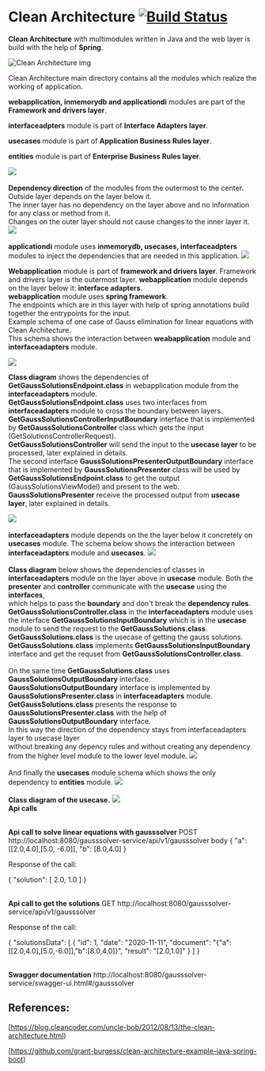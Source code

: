 # Clean Architecture [![Build Status](https://travis-ci.com/rildikondi/CleanArchitectureSpring.svg?branch=clean_architecture_by_layer)](https://travis-ci.com/github/rildikondi/CleanArchitectureSpring)

<b>Clean Architecture</b> with multimodules written in Java and the web layer is build with the help of <b>Spring</b>.

<img src="https://blog.cleancoder.com/uncle-bob/images/2012-08-13-the-clean-architecture/CleanArchitecture.jpg" alt="Clean Architecture img">



  
Clean Architecture main directory contains all the modules which realize the working of application.

<b> webapplication, inmemorydb and applicationdi</b> modules are part of the <b>Framework and drivers layer</b>.

<b>interfaceadpters</b> module is part of <b>Interface Adapters layer</b>.

<b>usecases </b> module is part of <b>Application Business Rules layer</b>.

<b>entities</b> module is part of <b>Enterprise Business Rules layer</b>.

<img src="https://github.com/rildikondi/CleanArchitectureSpring/blob/clean_architecture_by_layer/images/main_module_schema.jpg" >


<br>
<br>
<b>Dependency direction</b> of the modules from the outermost to the center.
<br>Outside layer depends on the layer below it.
<br>The inner layer has no dependency on the layer above and no information for any class or method from it.
<br>Changes on the outer layer should not cause changes to the inner layer it.

<img src="https://github.com/rildikondi/CleanArchitectureSpring/blob/clean_architecture_by_layer/images/dependency_direction.jpg" >


<br>
<br>
<b>applicationdi</b> module uses <b>inmemorydb, usecases, interfaceadpters</b> modules to inject the dependencies that are needed in this application.

<img src="https://github.com/rildikondi/CleanArchitectureSpring/blob/clean_architecture_by_layer/images/applicationdi_schema.jpg" >

<b>Webapplication</b> module is part of <b>framework and drivers layer</b>. Framework and drivers layer is the outermost layer.
<b>webapplication</b> module depends on the layer below it: <b>interface adapters</b>.
<br><b>webapplication</b> module uses <b>spring framework</b>.
<br>The endpoints which are in this layer with help of spring annotations build together the entrypoints for the input.
<br>Example schema of one case of Gauss elimination for linear equations with Clean Architecture.
<br>This schema shows the interaction between <b>weabapplication</b> module and <b>interfaceadapters</b> module.

<img src="https://github.com/rildikondi/CleanArchitectureSpring/blob/clean_architecture_by_layer/images/webapplication_schema.jpg" >

<b>Class diagram</b> shows the dependencies of <b>GetGaussSolutionsEndpoint.class</b> in webapplication module from the <b>interfaceadapters</b> module.
<br><b>GetGaussSolutionsEndpoint.class</b> uses two interfaces from  <b>interfaceadapters</b> module to cross the boundary between layers.
<br><b>GetGaussSolutionsControllerInputBoundary</b> interface that is implemented by <b>GetGaussSolutionsController</b> class which gets the input (GetSolutionsControllerRequest).
<br><b>GetGaussSolutionsController</b> will send the input to the <b>usecase layer</b> to be processed, later explained in details.
<br>The second interface <b>GaussSolutionsPresenterOutputBoundary</b> interface that is implemented by <b>GaussSolutionsPresenter</b> class
will be used by <b>GetGaussSolutionsEndpoint.class</b> to get the output (GaussSolutionsViewModel) and present to the web.
<br><b>GaussSolutionsPresenter</b> receive the processed output from <b>usecase layer</b>, later explained in details. 

<img src="https://github.com/rildikondi/CleanArchitectureSpring/blob/clean_architecture_by_layer/images/webapplication_class_diagram.jpg" >

<br>
<br>
<b>interfaceadapters</b> module depends on the the layer below it concretely on <b>usecases</b> module.
The schema below shows the interaction  between <b>interfaceadapters</b> module and <b>usecases</b>.


<img src="https://github.com/rildikondi/CleanArchitectureSpring/blob/clean_architecture_by_layer/images/interfaceadapters_schema.jpg" >

<br>
<br>
<b>Class diagram</b> below shows the dependencies of classes in <b>interfaceadapters</b> module on the layer above in <b>usecase</b> module.
Both the <b>presenter</b> and <b>controller</b> communicate with the <b>usecase</b> using the <b>interfaces</b>,
<br>which helps to pass the <b>boundary</b> and don't break the <b>dependency rules</b>.
<br><b>GetGaussSolutionsController.class</b> in the <b>interfaceadapters</b> module uses the interface <b>GetGaussSolutionsInputBoundary</b> which is
in the <b>usecase</b> module to send the request to the <b>GetGaussSolutions.class</b>. 
<br><b>GetGaussSolutions.class</b> is the usecase of getting the gauss solutions.
<br><b>GetGaussSolutions.class</b> implements <b>GetGaussSolutionsInputBoundary</b> interface and get the requset from <b>GetGaussSolutionsController.class</b>.
<br>
<br>On the same time <b>GetGaussSolutions.class</b> uses <b>GaussSolutionsOutputBoundary</b> interface.
<br><b>GaussSolutionsOutputBoundary</b> interface is implemented by <b>GaussSolutionsPresenter.class</b> in <b>interfaceadapters</b> module. 
<br><b>GetGaussSolutions.class</b> presents the response to <b>GaussSolutionsPresenter.class</b> with the help of <b>GaussSolutionsOutputBoundary</b> interface.
<br>In this way the direction of the dependency stays from interfaceadapters layer to usecase layer
<br>without breaking any depency rules and without creating any dependency from the higher level module to the lower level module.


<img src="https://github.com/rildikondi/CleanArchitectureSpring/blob/clean_architecture_by_layer/images/interfaceadapters_class_diagram.jpg" >

<br>
<br>
And finally the <b>usecases</b> module schema which shows the only dependency to <b>entities</b> module.

<img src="https://github.com/rildikondi/CleanArchitectureSpring/blob/clean_architecture_by_layer/images/usecase_module_schema.jpg" >

<br>
<br>
<b>Class diagram of the usecase.</b>

<img src="https://github.com/rildikondi/CleanArchitectureSpring/blob/clean_architecture_by_layer/images/usecase_class_diagram.jpg" >

<br>
<b>Api  calls</b>

<br><b>Api call to solve linear equations with gausssolver</b>
POST
http://localhost:8080/gausssolver-service/api/v1/gausssolver
body 
{
    "a": [[2.0,4.0],[5.0, -6.0]],
    "b": [8.0,4.0]
}

Response of the call: 

{
    "solution": [
        2.0,
        1.0
    ]
}

<br><b>Api call to get the  solutions</b>
GET
http://localhost:8080/gausssolver-service/api/v1/gausssolver

Response of the call:

{
    "solutionsData": [
        {
            "id": 1,
            "date": "2020-11-11",
            "document": "{\"a\":[[2.0,4.0],[5.0,-6.0]],\"b\":[8.0,4.0]}",
            "result": "[2.0,1.0]"
        }
    ]
}

<br><b>Swagger documentation</b>
http://localhost:8080/gausssolver-service/swagger-ui.html#/gausssolver

## References:
[https://blog.cleancoder.com/uncle-bob/2012/08/13/the-clean-architecture.html)

[https://github.com/grant-burgess/clean-architecture-example-java-spring-boot)
